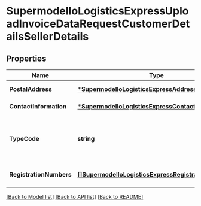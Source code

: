 # SupermodelIoLogisticsExpressUploadInvoiceDataRequestCustomerDetailsSellerDetails

## Properties
Name | Type | Description | Notes
------------ | ------------- | ------------- | -------------
**PostalAddress** | [***SupermodelIoLogisticsExpressAddress**](supermodelIoLogisticsExpressAddress.md) |  | [default to null]
**ContactInformation** | [***SupermodelIoLogisticsExpressContact**](supermodelIoLogisticsExpressContact.md) |  | [default to null]
**TypeCode** | **string** | Please enter the business party type of the buyer | [optional] [default to null]
**RegistrationNumbers** | [**[]SupermodelIoLogisticsExpressRegistrationNumbers**](supermodelIoLogisticsExpressRegistrationNumbers.md) |  | [optional] [default to null]

[[Back to Model list]](../README.md#documentation-for-models) [[Back to API list]](../README.md#documentation-for-api-endpoints) [[Back to README]](../README.md)

